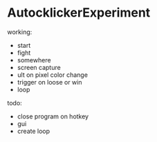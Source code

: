 # AutocklickerExperiment
working:
- start
- fight
- somewhere
- screen capture
- ult on pixel color change
- trigger on loose or win
- loop

todo:
- close program on hotkey
- gui
- create loop 
